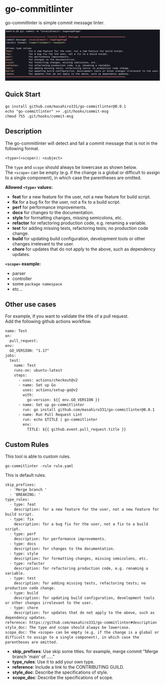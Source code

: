 # go-commitlinter

go-commitlinter is simple commit message linter.

![Sample Image](.images/ss.png)

## Quick Start
```
go install github.com/masahiro331/go-commitlinter@0.0.1
echo "go-commitlinter" >> .git/hooks/commit-msg
chmod 755 .git/hooks/commit-msg
```

## Description

The go-commitlinter will detect and fail a commit message that is not in the following format.

```
<type>(<scope>): <subject>
```

The `type` and `scope` should always be lowercase as shown below.  
The `<scope>` can be empty (e.g. if the change is a global or difficult to assign to a single component), in which case the parentheses are omitted.

**Allowed `<type>` values:**
  - **feat** for a new feature for the user, not a new feature for build script.
  - **fix** for a bug fix for the user, not a fix to a build script.
  - **perf** for performance improvements.
  - **docs** for changes to the documentation.
  - **style** for formatting changes, missing semicolons, etc.
  - **refactor** for refactoring production code, e.g. renaming a variable.
  - **test** for adding missing tests, refactoring tests; no production code change.
  - **build** for updating build configuration, development tools or other changes irrelevant to the user.
  - **chore** for updates that do not apply to the above, such as dependency updates.

**`<scope>` example:**
  - parser
  - controller
  - some `package namespace`
  - etc...

## Other use cases
For example, if you want to validate the title of a pull request.  
Add the following github actions workflow.

```
name: Test
on:
  pull_request:
env:
  GO_VERSION: "1.17"
jobs:
  test:
    name: Test
    runs-on: ubuntu-latest
    steps:
      - uses: actions/checkout@v2
      - name: Set up Go
        uses: actions/setup-go@v2
        with:
          go-version: ${{ env.GO_VERSION }}
      - name: Set up go-commitlinter
        run: go install github.com/masahiro331/go-commitlinter@0.0.1
      - name: Run Pull Request Lint
        run: echo $TITLE | go-commitlinter
        env:
          TITLE: ${{ github.event.pull_request.title }}
```

## Custom Rules

This tool is able to custom rules.

```
go-commitlinter -rule rule.yaml
```

This is default rules.
```
skip_prefixes:
  - 'Merge branch '
  - 'BREAKING: '
type_rules:
  - type: feat
    description: for a new feature for the user, not a new feature for build script.
  - type: fix
    description: for a bug fix for the user, not a fix to a build script.
  - type: perf
    description: for performance improvements.
  - type: docs
    description: for changes to the documentation.
  - type: style
    description: for formatting changes, missing semicolons, etc.
  - type: refactor
    description: for refactoring production code, e.g. renaming a variable.
  - type: test
    description: for adding missing tests, refactoring tests; no production code change.
  - type: build
    description: for updating build configuration, development tools or other changes irrelevant to the user.
  - type: chore
    description: for updates that do not apply to the above, such as dependency updates.
reference: https://github.com/masahiro331/go-commitlinter#description
style_doc: The type and scope should always be lowercase.
scope_doc: The <scope> can be empty (e.g. if the change is a global or difficult to assign to a single component), in which case the parentheses are omitted.
```

- **skip_prefixes**: Use skip some titles. for example, merge commit "Merge branch 'main' of ....."
- **type_rules**: Use it to add your own type.
- **reference**: Include a link to the CONTRIBUTING GUILD.
- **style_doc**: Describe the specifications of style.
- **scope_doc**: Describe the specifications of scope.
